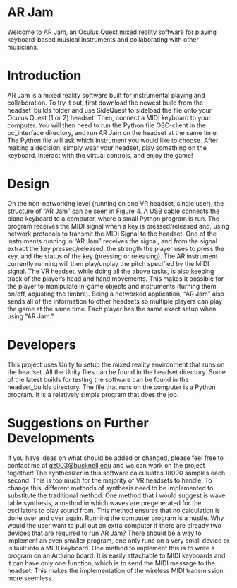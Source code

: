 # AR Jam

Welcome to AR Jam, an Oculus Quest mixed reality software for playing keyboard-based musical instruments and collaborating with other musicians. 

# Introduction
AR Jam is a mixed reality software built for instrumental playing and collaboration. 
To try it out, first download the newest build from the headset_builds folder and use SideQuest to sideload the file onto your Oculus Quest (1 or 2) headset. Then, connect a MIDI keyboard to your computer. 
You will then need to run the Python file OSC-client in the pc_interface directory, and run AR Jam on the headset at the same time. The Python file will ask which instrument you would like to choose. After making a decision, simply wear your headset, play something on the keyboard, interact with the virtual controls, and enjoy the game!


# Design
On the non-networking level (running on one VR headset, single user), the structure of “AR Jam” can be seen in Figure 4. A USB cable connects the piano keyboard to a computer, where a small Python program is run. The program receives the MIDI signal when a key is pressed/released and, using network protocols to transmit the MIDI Signal to the headset. One of the instruments running in “AR Jam” receives the signal, and from the signal extract the key pressed/released, the strength the player uses to press the key, and the status of the key (pressing or releasing). The AR instrument currently running will then play/unplay the pitch specified by the MIDI signal. The VR headset, while doing all the above tasks, is also keeping track of the player’s head and hand movements. This makes it possible for the player to manipulate in-game objects and instruments (turning them on/off, adjusting the timbre). Being a networked application, “AR Jam” also sends all of the information to other headsets so multiple players can play the game at the same time. Each player has the same exact setup when using "AR Jam."

# Developers
This project uses Unity to setup the mixed reality environment that runs on the headset. All the Unity files can be found in the headset directory. Some of the latest builds for testing the software can be found in the headset_builds directory. The file that runs on the computer is a Python program. It is a relatively simple program that does the job.

# Suggestions on Further Developments
If you have ideas on what should be added or changed, please feel free to contact me at qz003@bucknell.edu and we can work on the project together!
The synthesizer in this software calculuates 18000 samples each second. This is too much for the majority of VR headsets to handle. To change this, different methods of synthesis need to be implemented to substitute the traditional method. One method that I would suggest is wave table synthesis, a method in which waves are pregenerated for the oscillators to play sound from. This method ensures that no calculation is done over and over again.
Running the computer program is a hustle. Why would the user want to pull out an extra computer if there are already two devices that are required to run AR Jam? There should be a way to implement an even smaller program, one only runs on a very small device or is built into a MIDI keyboard. One method to implement this is to write a program on an Arduino board. It is easily attachable to MIDI keyboards and it can have only one function, which is to send the MIDI message to the headset. This makes the implementation of the wireless MIDI transmission more seemless.
